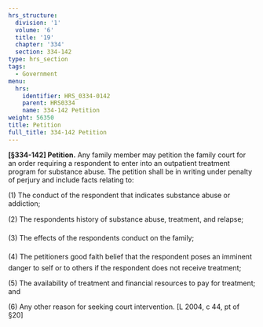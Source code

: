 ```yaml
---
hrs_structure:
  division: '1'
  volume: '6'
  title: '19'
  chapter: '334'
  section: 334-142
type: hrs_section
tags:
  - Government
menu:
  hrs:
    identifier: HRS_0334-0142
    parent: HRS0334
    name: 334-142 Petition
weight: 56350
title: Petition
full_title: 334-142 Petition
---
```

**[§334-142] Petition.** Any family member may petition the family court for an order requiring a respondent to enter into an outpatient treatment program for substance abuse. The petition shall be in writing under penalty of perjury and include facts relating to:

(1) The conduct of the respondent that indicates substance abuse or addiction;

(2) The respondents history of substance abuse, treatment, and relapse;

(3) The effects of the respondents conduct on the family;

(4) The petitioners good faith belief that the respondent poses an imminent danger to self or to others if the respondent does not receive treatment;

(5) The availability of treatment and financial resources to pay for treatment; and

(6) Any other reason for seeking court intervention. [L 2004, c 44, pt of §20]